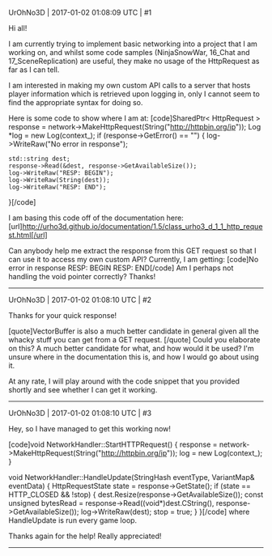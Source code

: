 UrOhNo3D | 2017-01-02 01:08:09 UTC | #1

Hi all!

I am currently trying to implement basic networking into a project that I am working on, and whilst some code samples (NinjaSnowWar, 16_Chat and 17_SceneReplication) are useful, they make no usage of the HttpRequest as far as I can tell.

I am interested in making my own custom API calls to a server that hosts player information which is retrieved upon logging in, only I cannot seem to find the appropriate syntax for doing so.

Here is some code to show where I am at:
[code]SharedPtr< HttpRequest > response = network->MakeHttpRequest(String("http://httpbin.org/ip"));
Log *log = new Log(context_);
if (response->GetError() == "") {
    log->WriteRaw("No error in response");

    std::string dest;
    response->Read(&dest, response->GetAvailableSize());
    log->WriteRaw("RESP: BEGIN");
    log->WriteRaw(String(dest));
    log->WriteRaw("RESP: END");
}[/code]

I am basing this code off of the documentation here: [url]http://urho3d.github.io/documentation/1.5/class_urho3_d_1_1_http_request.html[/url]

Can anybody help me extract the response from this GET request so that I can use it to access my own custom API?
Currently, I am getting:
[code]No error in response
RESP: BEGIN
RESP: END[/code]
Am I perhaps not handling the void pointer correctly?
Thanks!

-------------------------

UrOhNo3D | 2017-01-02 01:08:10 UTC | #2

Thanks for your quick response!

[quote]VectorBuffer is also a much better candidate in general given all the whacky stuff you can get from a GET request.
[/quote]
Could you elaborate on this? A much better candidate for what, and how would it be used? I'm unsure where in the documentation this is, and how I would go about using it.

At any rate, I will play around with the code snippet that you provided shortly and see whether I can get it working.

-------------------------

UrOhNo3D | 2017-01-02 01:08:10 UTC | #3

Hey, so I have managed to get this working now!

[code]void NetworkHandler::StartHTTPRequest() {
    response = network->MakeHttpRequest(String("http://httpbin.org/ip"));
    log = new Log(context_);
}

void NetworkHandler::HandleUpdate(StringHash eventType, VariantMap& eventData) {
    HttpRequestState state = response->GetState();
    if (state == HTTP_CLOSED && !stop) {
        dest.Resize(response->GetAvailableSize());
        const unsigned bytesRead = response->Read((void*)dest.CString(), response->GetAvailableSize());
        log->WriteRaw(dest);
        stop = true;
    }
}[/code]
where HandleUpdate is run every game loop.

Thanks again for the help! Really appreciated!

-------------------------

